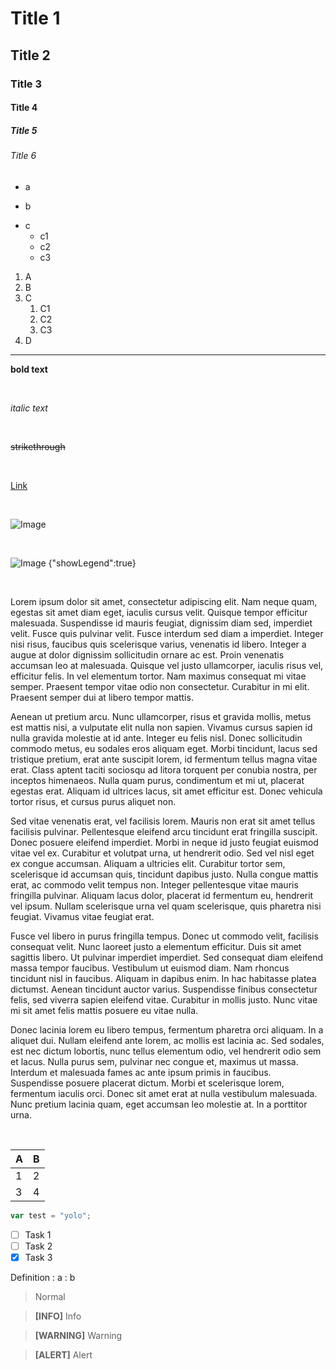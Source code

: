 # Title 1
## Title 2
### Title 3
#### Title 4
##### Title 5
###### Title 6

- a
+ b
* c
    - c1
    + c2
    * c3
    
1. A
1. B
1. C
    1. C1
    1. C2
    1. C3
1. D

---

**bold text**

<br/>

*italic text*

<br/>

~~strikethrough~~

<br/>

[Link](http://google.com)

<br/>

![Image](https://pbs.twimg.com/media/EcrQxjsX0AQJoXD?format=jpg&name=large)

<br/>

![Image {"showLegend":true}](https://pbs.twimg.com/media/EcrQxjsX0AQJoXD?format=jpg&name=large)

<br/>

Lorem ipsum dolor sit amet, consectetur adipiscing elit. Nam neque quam, egestas sit amet diam eget, iaculis cursus velit. Quisque tempor efficitur malesuada. Suspendisse id mauris feugiat, dignissim diam sed, imperdiet velit. Fusce quis pulvinar velit. Fusce interdum sed diam a imperdiet. Integer nisi risus, faucibus quis scelerisque varius, venenatis id libero. Integer a augue at dolor dignissim sollicitudin ornare ac est. Proin venenatis accumsan leo at malesuada. Quisque vel justo ullamcorper, iaculis risus vel, efficitur felis. In vel elementum tortor. Nam maximus consequat mi vitae semper. Praesent tempor vitae odio non consectetur. Curabitur in mi elit. Praesent semper dui at libero tempor mattis.

Aenean ut pretium arcu. Nunc ullamcorper, risus et gravida mollis, metus est mattis nisi, a vulputate elit nulla non sapien. Vivamus cursus sapien id nulla gravida molestie at id ante. Integer eu felis nisl. Donec sollicitudin commodo metus, eu sodales eros aliquam eget. Morbi tincidunt, lacus sed tristique pretium, erat ante suscipit lorem, id fermentum tellus magna vitae erat. Class aptent taciti sociosqu ad litora torquent per conubia nostra, per inceptos himenaeos. Nulla quam purus, condimentum et mi ut, placerat egestas erat. Aliquam id ultrices lacus, sit amet efficitur est. Donec vehicula tortor risus, et cursus purus aliquet non.

Sed vitae venenatis erat, vel facilisis lorem. Mauris non erat sit amet tellus facilisis pulvinar. Pellentesque eleifend arcu tincidunt erat fringilla suscipit. Donec posuere eleifend imperdiet. Morbi in neque id justo feugiat euismod vitae vel ex. Curabitur et volutpat urna, ut hendrerit odio. Sed vel nisl eget ex congue accumsan. Aliquam a ultricies elit. Curabitur tortor sem, scelerisque id accumsan quis, tincidunt dapibus justo. Nulla congue mattis erat, ac commodo velit tempus non. Integer pellentesque vitae mauris fringilla pulvinar. Aliquam lacus dolor, placerat id fermentum eu, hendrerit vel ipsum. Nullam scelerisque urna vel quam scelerisque, quis pharetra nisi feugiat. Vivamus vitae feugiat erat.

Fusce vel libero in purus fringilla tempus. Donec ut commodo velit, facilisis consequat velit. Nunc laoreet justo a elementum efficitur. Duis sit amet sagittis libero. Ut pulvinar imperdiet imperdiet. Sed consequat diam eleifend massa tempor faucibus. Vestibulum ut euismod diam. Nam rhoncus tincidunt nisl in faucibus. Aliquam in dapibus enim. In hac habitasse platea dictumst. Aenean tincidunt auctor varius. Suspendisse finibus consectetur felis, sed viverra sapien eleifend vitae. Curabitur in mollis justo. Nunc vitae mi sit amet felis mattis posuere eu vitae nulla.

Donec lacinia lorem eu libero tempus, fermentum pharetra orci aliquam. In a aliquet dui. Nullam eleifend ante lorem, ac mollis est lacinia ac. Sed sodales, est nec dictum lobortis, nunc tellus elementum odio, vel hendrerit odio sem et lacus. Nulla purus sem, pulvinar nec congue et, maximus ut massa. Interdum et malesuada fames ac ante ipsum primis in faucibus. Suspendisse posuere placerat dictum. Morbi et scelerisque lorem, fermentum iaculis orci. Donec sit amet erat at nulla vestibulum malesuada. Nunc pretium lacinia quam, eget accumsan leo molestie at. In a porttitor urna.

<br/>

|A|B|
|---|---|
|1|2|
|3|4|

```javascript
var test = "yolo";
```

- [ ] Task 1
- [ ] Task 2
- [x] Task 3

Definition
: a
: b

> Normal

> **[INFO]**
> Info

> **[WARNING]**
> Warning

> **[ALERT]**
> Alert
